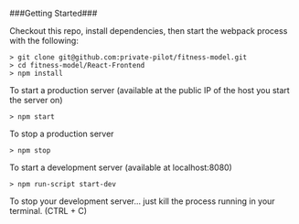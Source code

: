 ###Getting Started###

Checkout this repo, install dependencies, then start the webpack process with the following:

```
> git clone git@github.com:private-pilot/fitness-model.git
> cd fitness-model/React-Frontend
> npm install
```

To start a production server (available at the public IP of the host you start the server on)
```
> npm start
```

To stop a production server
```
> npm stop
```

To start a development server (available at localhost:8080)

```
> npm run-script start-dev
```

To stop your development server... just kill the process running in your terminal. (CTRL + C)
